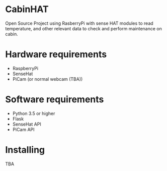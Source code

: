 # CabinHAT
Open Source Project using RasberryPi with sense HAT modules to read temperature, and other relevant data to check and perform maintenance on cabin.

# Hardware requirements
* RaspberryPi
* SenseHat
* PiCam (or normal webcam (TBA))

# Software requirements
* Python 3.5 or higher
* Flask
* SenseHat API
* PiCam API

# Installing
TBA
